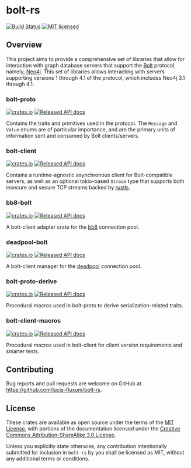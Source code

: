 # bolt-rs
[![Build Status](https://api.travis-ci.com/lucis-fluxum/bolt-rs.svg?branch=master)](https://travis-ci.com/lucis-fluxum/bolt-rs)
[![MIT licensed](https://img.shields.io/badge/license-MIT-blue.svg)](./LICENSE)

## Overview

This project aims to provide a comprehensive set of libraries that allow for interaction with graph
database servers that support the [Bolt](https://en.wikipedia.org/wiki/Bolt_%28network_protocol%29)
protocol, namely, [Neo4j](https://neo4j.com). This set of libraries allows interacting with servers
supporting versions 1 through 4.1 of the protocol, which includes Neo4j 3.1 through 4.1.

### bolt-proto
[![crates.io](https://img.shields.io/crates/v/bolt-proto.svg)](https://crates.io/crates/bolt-proto)
[![Released API docs](https://docs.rs/bolt-proto/badge.svg)](https://docs.rs/bolt-proto)

Contains the traits and primitives used in the protocol. The `Message` and `Value` enums are of
particular importance, and are the primary units of information sent and consumed by Bolt
clients/servers.

### bolt-client
[![crates.io](https://img.shields.io/crates/v/bolt-client.svg)](https://crates.io/crates/bolt-client)
[![Released API docs](https://docs.rs/bolt-client/badge.svg)](https://docs.rs/bolt-client)

Contains a runtime-agnostic asynchronous client for Bolt-compatible servers, as well as an optional
tokio-based `Stream` type that supports both insecure and secure TCP streams backed by
[rustls](https://docs.rs/rustls).

### bb8-bolt
[![crates.io](https://img.shields.io/crates/v/bb8-bolt.svg)](https://crates.io/crates/bb8-bolt)
[![Released API docs](https://docs.rs/bb8-bolt/badge.svg)](https://docs.rs/bb8-bolt)

A bolt-client adapter crate for the [bb8](https://crates.io/crates/bb8) connection pool.

### deadpool-bolt
[![crates.io](https://img.shields.io/crates/v/deadpool-bolt.svg)](https://crates.io/crates/deadpool-bolt)
[![Released API docs](https://docs.rs/deadpool-bolt/badge.svg)](https://docs.rs/deadpool-bolt)

A bolt-client manager for the [deadpool](https://crates.io/crates/deadpool) connection pool.

### bolt-proto-derive
[![crates.io](https://img.shields.io/crates/v/bolt-proto-derive.svg)](https://crates.io/crates/bolt-proto-derive)
[![Released API docs](https://docs.rs/bolt-proto-derive/badge.svg)](https://docs.rs/bolt-proto-derive)

Procedural macros used in bolt-proto to derive serialization-related traits.

### bolt-client-macros
[![crates.io](https://img.shields.io/crates/v/bolt-client-macros.svg)](https://crates.io/crates/bolt-client-macros)
[![Released API docs](https://docs.rs/bolt-client-macros/badge.svg)](https://docs.rs/bolt-client-macros)

Procedural macros used in bolt-client for client version requirements and smarter tests.

## Contributing

Bug reports and pull requests are welcome on GitHub at https://github.com/lucis-fluxum/bolt-rs.

## License

These crates are available as open source under the terms of the
[MIT License](http://opensource.org/licenses/MIT), with portions of the documentation licensed under
the [Creative Commons Attribution-ShareAlike 3.0 License](https://creativecommons.org/licenses/by-sa/3.0/).

Unless you explicitly state otherwise, any contribution intentionally submitted for inclusion in
`bolt-rs` by you shall be licensed as MIT, without any additional terms or conditions.

